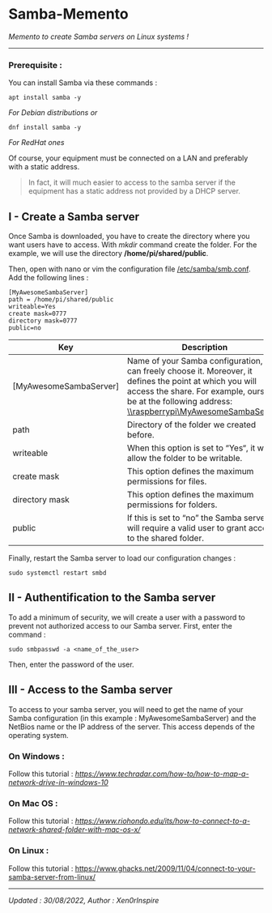 # Samba-Memento
<i>Memento to create Samba servers on Linux systems ! </i>
__________

### Prerequisite : 

You can install Samba via these commands :

```
apt install samba -y
```
<i>For Debian distributions or</i>
```
dnf install samba -y
```
<i>For RedHat ones</i>

Of course, your equipment must be connected on a LAN and preferably with a static address.

>In fact, it will much easier to access to the samba server if the equipment has a static address not provided by a DHCP server.

## I - Create a Samba server

Once Samba is downloaded, you have to create the directory where you want users have to access. With *mkdir* command create the folder. For the example, we will use the directory <b>/home/pi/shared/public</b>.

Then, open with nano or vim the configuration file <u>/etc/samba/smb.conf</u>.
Add the following lines : 

```
[MyAwesomeSambaServer]
path = /home/pi/shared/public
writeable=Yes
create mask=0777
directory mask=0777
public=no

```

Key | Description |
--- | --- |
[MyAwesomeSambaServer]| Name of your Samba configuration, you can freely choose it. Moreover, it defines the point at which you will access the share. For example, ours will be at the following address: <u>\\\raspberrypi\\MyAwesomeSambaServer</u>. |
path| Directory of the folder we created before. |
writeable| When this option is set to “Yes“, it will allow the folder to be writable. |
create mask| This option defines the maximum permissions for files. |
directory mask| This option defines the maximum permissions for folders. |
public| If this is set to “no” the Samba server will require a valid user to grant access to the shared folder. |

Finally, restart the Samba server to load our configuration changes :
```
sudo systemctl restart smbd
```

## II - Authentification to the Samba server

To add a minimum of security, we will create a user with a password to prevent not authorized access to our Samba server. First, enter the command :

```
sudo smbpasswd -a <name_of_the_user>
```

Then, enter the password of the user.

## III - Access to the Samba server

To access to your samba server, you will need to get the name of your Samba configuration (in this example : MyAwesomeSambaServer) and the NetBios name or the IP address of the server. This access depends of the operating system.


### On Windows :

Follow this tutorial : <i>https://www.techradar.com/how-to/how-to-map-a-network-drive-in-windows-10</i>


### On Mac OS : 

Follow this tutorial : <i>https://www.riohondo.edu/its/how-to-connect-to-a-network-shared-folder-with-mac-os-x/</i>


### On Linux :

Follow this tutorial : https://www.ghacks.net/2009/11/04/connect-to-your-samba-server-from-linux/

__________
<i>Updated : 30/08/2022, Author : Xen0rInspire</i>
